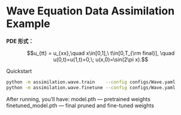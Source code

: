 # Wave Equation Data Assimilation Example


**PDE 形式：**
```math
u_{tt} = u_{xx},\quad x\in[0,1],\ t\in[0,T_{\rm final}],
\quad u(0,t)=u(1,t)=0,\; u(x,0)=\sin(2\pi x).
```

Quickstart
```bash
python -m assimilation.wave.train    --config configs/Wave.yaml
python -m assimilation.wave.finetune --config configs/Wave.yaml

```
After running, you’ll have:
model.pth — pretrained weights
finetuned_model.pth — final pruned and fine-tuned weights